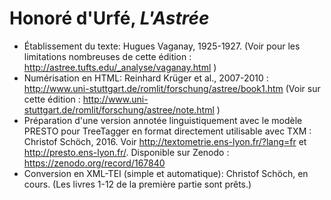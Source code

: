 # Honoré d'Urfé, _L'Astrée_

* Établissement du texte: Hugues Vaganay, 1925-1927. (Voir pour les limitations nombreuses de cette édition : http://astree.tufts.edu/_analyse/vaganay.html ) 
* Numérisation en HTML: Reinhard Krüger et al., 2007-2010 : http://www.uni-stuttgart.de/romlit/forschung/astree/book1.htm (Voir sur cette édition : http://www.uni-stuttgart.de/romlit/forschung/astree/note.html )
* Préparation d'une version annotée linguistiquement avec le modèle PRESTO pour TreeTagger en format directement utilisable avec TXM : Christof Schöch, 2016. Voir http://textometrie.ens-lyon.fr/?lang=fr et http://presto.ens-lyon.fr/. Disponible sur Zenodo : https://zenodo.org/record/167840
* Conversion en XML-TEI (simple et automatique): Christof Schöch, en cours. (Les livres 1-12 de la première partie sont prêts.)

